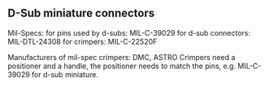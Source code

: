 

## D-Sub miniature connectors


Mil-Specs:
for pins used by d-subs: MIL-C-39029 
for d-sub connectors: MIL-DTL-24308
for crimpers: MIL-C-22520F


Manufacturers of mil-spec crimpers: DMC, ASTRO
Crimpers need a positioner and a handle, the positioner needs to match the pins, e.g. MIL-C-39029 for d-sub miniature.

